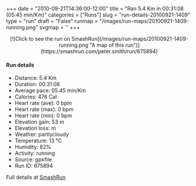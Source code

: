 +++
date = "2010-09-21T14:36:00-12:00"
title = "Ran 5.4 Km in 00:31:08 (05:45 min/Km)"
categories = ["Runs"]
slug = "run-details-20100921-1409"
type = "run"
draft = "False"
runmap = "/images/run-maps/20100921-1409-running.png"
svgmap = '<polyline points="20 98, 21 98, 24 99, 25 100, 26 100, 27 99, 28 97, 30 95, 31 94, 35 89, 38 86, 39 85, 40 85, 40 85, 41 82, 41 81, 42 80, 43 79, 43 79, 44 79, 45 80, 46 79, 47 76, 47 74, 48 72, 48 71, 49 70, 51 65, 51 63, 52 59, 53 57, 54 55, 55 53, 56 49, 58 43, 58 41, 60 35, 61 33, 61 31, 62 29, 63 27, 64 25, 65 21, 66 18, 66 16, 68 13, 69 9, 71 7, 73 5, 75 3, 77 2, 80 1, 81 0, 69 20, 64 22, 64 22, 64 23, 64 24, 63 26, 61 32, 60 34, 59 37, 58 41, 57 45, 57 46, 54 53, 53 55, 53 57, 52 59, 52 59, 52 61, 51 62, 50 67, 49 70, 48 73, 47 76, 46 78, 46 79, 44 79, 43 79, 42 80, 42 80, 41 81, 40 84, 39 85, 38 86, 37 87, 36 88, 36 88, 35 89, 34 90, 32 92, 30 95, 27 98, 26 100, 25 100, 21 98">'
+++



<!--more-->

<center>
[![Click to see the run on SmashRun](/images/run-maps/20100921-1409-running.png "A map of this run")](https://smashrun.com/peter.smith/run/675894)
</center>

#### Run details

* Distance: 5.4 Km
* Duration: 00:31:08
* Average pace: 05:45 min/Km
* Calories: 476 Cal
* Heart rate (ave): 0 bpm
* Heart rate (max): 0 bpm
* Heart rate (min): 0 bpm
* Elevation gain: 53 m
* Elevation loss:  m
* Weather: partlycloudy
* Temperature: 13 &deg;C
* Humidity: 82%
* Activity: running
* Source: gpxfile
* Run ID: 675894

Full details at [SmashRun](https://smashrun.com/peter.smith/run/675894)